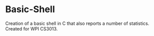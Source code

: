 # Basic-Shell
Creation of a basic shell in C that also reports a number of statistics. Created for WPI CS3013.
